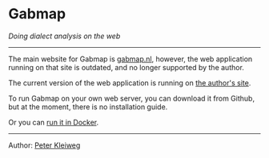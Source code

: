 # Gabmap

*Doing dialect analysis on the web*

- - -

The main website for Gabmap is [gabmap.nl](http://www.gabmap.nl/),
however, the web application running on that site is outdated, and no
longer supported by the author.

The current version of the web application is running on [the author's
site](http://www.let.rug.nl/~kleiweg/L04/webapp/).

To run Gabmap on your own web server, you can download it from Github,
but at the moment, there is no installation guide.

Or you can [run it in Docker](https://github.com/pebbe/Gabmap-docker).

- - -
Author: [Peter Kleiweg](http://www.let.rug.nl/~kleiweg/)
